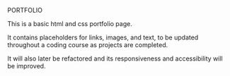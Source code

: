 PORTFOLIO

This is a basic html and css portfolio page.

It contains placeholders for links, images, and text, to be updated throughout a coding course as projects are completed.

It will also later be refactored and its responsiveness and accessibility will be improved.